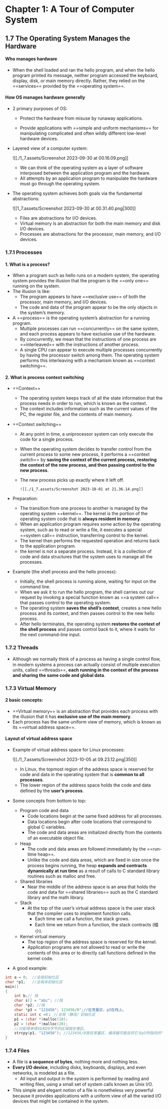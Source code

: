 # Chapter 1: A Tour of Computer System

## 1.7 The Operating System Manages the Hardware

#### Who manages hardware

* When the shell loaded and ran the hello program, and when the hello program printed its message, neither program accessed the keyboard, display, disk, or main memory directly. Rather, they relied on the ==services== provided by the ==operating system==. 

#### How OS manages hardware generally

* 2 primary purposes of OS:

  * Protect the hardware from misuse by runaway applications.

  * Provide applications with ==simple and uniform mechanisms== for manipulating complicated and often wildly different low-level hardware devices.

* Layered view of a computer system:

  ![[./1_7.assets/Screenshot 2023-09-30 at 00.16.09.png]]

  * We can think of the operating system as a layer of software interposed between the application program and the hardware.
  * All attempts by an application program to manipulate the hardware must go through the operating system.

* The operating system achieves both goals via the fundamental abstractions:

  ![[1_7.assets/Screenshot 2023-09-30 at 00.31.40.png|300]]

  * Files are abstractions for I/O devices.
  * Virtual memory is an abstraction for both the main memory and disk I/O devices.
  * Processes are abstractions for the processor, main memory, and I/O devices. 

### 1.7.1 Processes

#### 1. What is a process?

* When a program such as hello runs on a modern system, the operating system provides the illusion that the program is the ==only one== running on the system. 
* The illusion is like:
  * The program appears to have ==exclusive use== of both the processor, main memory, and I/O devices.
  * The code and data of the program appear to be the only objects in the system’s memory. 
* A ==process== is the operating system’s abstraction for a running program.
  * Multiple processes can run ==concurrently== on the same system, and each process appears to have exclusive use of the hardware.
  * By concurrently, we mean that the instructions of one process are ==interleaved== with the instructions of another process.
  * A single CPU can appear to execute multiple processes concurrently by having the processor switch among them. The operating system performs this interleaving with a mechanism known as ==context switching==.

#### 2. What is process context switching

* ==Context== 
  * The operating system keeps track of all the state information that the process needs in order to run, which is known as the context.
  * The context includes information such as the current values of the PC, the register ﬁle, and the contents of main memory.

* ==Context switching==

  * At any point in time, a uniprocessor system can only execute the code for a single process.

  * When the operating system decides to transfer control from the current process to some new process, it performs a ==context switch== by **saving the context of the current process, restoring the context of the new process, and then passing control to the new process**.
  
  * The new process picks up exactly where it left off.

		![[./1_7.assets/Screenshot 2023-10-01 at 21.36.14.png]]

* Preparation:

  * The transition from one process to another is managed by the operating system ==kernel==. The kernel is the portion of the operating system code that is **always resident in memory**.
  * When an application program requires some action by the operating system, such as to read or write a ﬁle, it executes a special ==system call== instruction, transferring control to the kernel.
  * The kernel then performs the requested operation and returns back to the application program.
  * the kernel is not a separate process. Instead, it is a collection of code and data structures that the system uses to manage all the processes.

* Example (the shell process and the hello process):

  * Initially, the shell process is running alone, waiting for input on the command line.
  * When we ask it to run the hello program, the shell carries out our request by invoking a special function known as ==a system call== that passes control to the operating system.
  * The operating system **saves the shell’s context**, creates a new hello process and its context, and then passes control to the new hello process.
  * After hello terminates, the operating system **restores the context of the shell process** and passes control back to it, where it waits for the next command-line input.

  

### 1.7.2 Threads

* Although we normally think of a process as having a single control ﬂow, in modern systems a process can actually consist of multiple execution units, called ==threads==, **each running in the context of the process and sharing the same code and global data**.



### 1.7.3 Virtual Memory

#### 2 basic concepts:

* ==Virtual memory== is an abstraction that provides each process with the illusion that it has **exclusive use of the main memory**.
* Each process has the same uniform view of memory, which is known as its ==virtual address space==.

#### Layout of virtual address space

* Example of virtual address space for Linux processes:

  ![[./1_7.assets/Screenshot 2023-10-05 at 09.23.12.png|350]]

  * In Linux, the topmost region of the address space is reserved for code and data in the operating system that is **common to all processes**.
  * The lower region of the address space holds the code and data deﬁned by the **user’s process**.

* Some concepts from bottom to top:
  * Program code and data
    * Code locations begin at the same ﬁxed address for all processes.
    * Data locations begin after code locations that correspond to global C variables. 
    * The code and data areas are initialized directly from the contents of an executable object ﬁle.
  * Heap
    * The code and data areas are followed immediately by the ==run-time heap==.
    * Unlike the code and data areas, which are ﬁxed in size once the process begins running, the heap **expands and contracts dynamically at run time** as a result of calls to C standard library routines such as malloc and free.
  * Shared libraries
    * Near the middle of the address space is an area that holds the code and data for ==shared libraries== such as the C standard library and the math library.
  * Stack
    * At the top of the user’s virtual address space is the user stack that the compiler uses to implement function calls.
      * Each time we call a function, the stack grows. 
      * Each time we return from a function, the stack contracts (缩小).
  * Kernel virtual memory
    * The top region of the address space is reserved for the kernel. 
    * Application programs are not allowed to read or write the contents of this area or to directly call functions deﬁned in the kernel code.
* A good example:

```c
int a = 0; 	//全局初始化区 
char *p1; 	//全局未初始化区 
main() 
{ 
	int b;// 栈 
	char s[] = "abc"; //栈 
	char *p2; //栈 
	char *p3 = "123456"; 123456/0";//在常量区，p3在栈上。 
	static int c =0； //全局（静态）初始化区 
	p1 = (char *)malloc(10); 
	p2 = (char *)malloc(20); 
	//分配得来得10和20字节的区域就在堆区。 
	strcpy(p1, "123456"); //123456/0放在常量区，编译器可能会将它与p3所指向的"123456"优化成一个地方。 
}  
```



### 1.7.4 Files

* A ﬁle is **a sequence of bytes**, nothing more and nothing less.
* **Every I/O device**, including disks, keyboards, displays, and even networks, is modeled as a ﬁle.
  * All input and output in the system is performed by reading and writing ﬁles, using a small set of system calls known as Unix I/O.
* This simple and elegant notion of a ﬁle is nonetheless very powerful because it provides applications with a uniform view of all the varied I/O devices that might be contained in the system. 





























